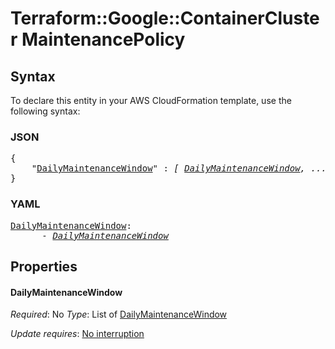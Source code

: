 # Terraform::Google::ContainerCluster MaintenancePolicy

## Syntax

To declare this entity in your AWS CloudFormation template, use the following syntax:

### JSON

<pre>
{
    "<a href="#dailymaintenancewindow" title="DailyMaintenanceWindow">DailyMaintenanceWindow</a>" : <i>[ <a href="maintenancepolicy-dailymaintenancewindow.md">DailyMaintenanceWindow</a>, ... ]</i>
}
</pre>

### YAML

<pre>
<a href="#dailymaintenancewindow" title="DailyMaintenanceWindow">DailyMaintenanceWindow</a>: <i>
      - <a href="maintenancepolicy-dailymaintenancewindow.md">DailyMaintenanceWindow</a></i>
</pre>

## Properties

#### DailyMaintenanceWindow

_Required_: No
_Type_: List of <a href="maintenancepolicy-dailymaintenancewindow.md">DailyMaintenanceWindow</a>

_Update requires_: [No interruption](https://docs.aws.amazon.com/AWSCloudFormation/latest/UserGuide/using-cfn-updating-stacks-update-behaviors.html#update-no-interrupt)

